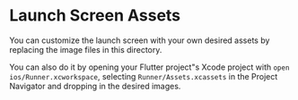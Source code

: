 # Launch Screen Assets

You can customize the launch screen with your own desired assets by replacing the image files in this directory.

You can also do it by opening your Flutter project"s Xcode project with `open ios/Runner.xcworkspace`, selecting `Runner/Assets.xcassets` in the Project Navigator and dropping in the desired images.
